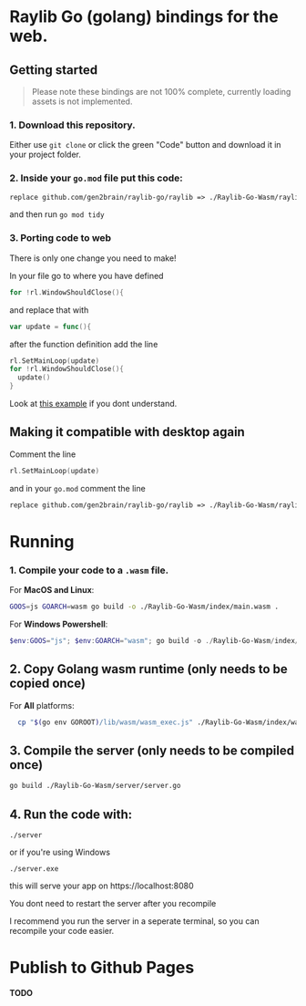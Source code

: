 # Raylib Go (golang) bindings for the web.

## Getting started
> Please note these bindings are not 100% complete, currently loading assets is not implemented.

### 1. Download this repository. 
Either use `git clone` or click the green "Code" button and download it in your project folder.

### 2. Inside your `go.mod` file put this code:
```go.mod
replace github.com/gen2brain/raylib-go/raylib => ./Raylib-Go-Wasm/raylib 
```
and then run `go mod tidy`


### 3. Porting code to web
There is only one change you need to make!


In your file go to where you have defined
```go
for !rl.WindowShouldClose(){
```
and replace that with
```go
var update = func(){
```
after the function definition add the line
```go
rl.SetMainLoop(update)
for !rl.WindowShouldClose(){
  update()
}
```
Look at [this example](https://github.com/BrownNPC/Raylib-Go-Wasm/blob/master/examples/basic_window/main.go)
 if you dont understand.


## Making it compatible with desktop again
Comment the line 
```go
rl.SetMainLoop(update)
```
and in your `go.mod` comment the line
```go.mod
replace github.com/gen2brain/raylib-go/raylib => ./Raylib-Go-Wasm/raylib
```
# Running

### 1. Compile your code to a `.wasm` file.
For **MacOS and Linux**:
```sh
GOOS=js GOARCH=wasm go build -o ./Raylib-Go-Wasm/index/main.wasm .
```
For **Windows Powershell**:
```powershell
$env:GOOS="js"; $env:GOARCH="wasm"; go build -o ./Raylib-Go-Wasm/index/main.wasm .
```

## 2. Copy Golang wasm runtime (only needs to be copied once)
For **All** platforms:
```sh
  cp "$(go env GOROOT)/lib/wasm/wasm_exec.js" ./Raylib-Go-Wasm/index/wasm_exec.js
```

## 3. Compile the server (only needs to be compiled once)
```sh
go build ./Raylib-Go-Wasm/server/server.go
```
## 4. Run the code with:
```
./server
```
or if you're using Windows
```
./server.exe
```
this will serve your app on https://localhost:8080

You dont need to restart the server after you recompile

I recommend you run the server in a seperate terminal, so you can recompile your code easier.

# Publish to Github Pages

**TODO**
